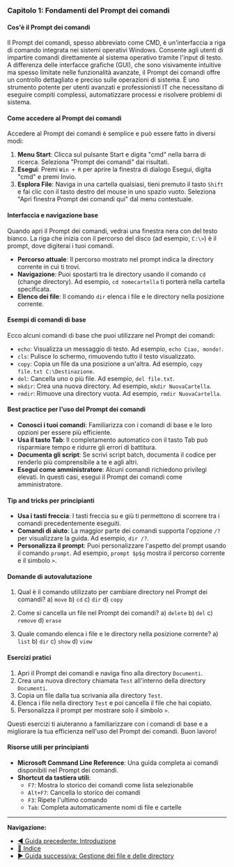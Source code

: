### Capitolo 1: Fondamenti del Prompt dei comandi

#### Cos'è il Prompt dei comandi

Il Prompt dei comandi, spesso abbreviato come CMD, è un'interfaccia a riga di comando integrata nei sistemi operativi Windows. Consente agli utenti di impartire comandi direttamente al sistema operativo tramite l'input di testo. A differenza delle interfacce grafiche (GUI), che sono visivamente intuitive ma spesso limitate nelle funzionalità avanzate, il Prompt dei comandi offre un controllo dettagliato e preciso sulle operazioni di sistema. È uno strumento potente per utenti avanzati e professionisti IT che necessitano di eseguire compiti complessi, automatizzare processi e risolvere problemi di sistema.

#### Come accedere al Prompt dei comandi

Accedere al Prompt dei comandi è semplice e può essere fatto in diversi modi:

1. **Menu Start**: Clicca sul pulsante Start e digita "cmd" nella barra di ricerca. Seleziona "Prompt dei comandi" dai risultati.
2. **Esegui**: Premi `Win + R` per aprire la finestra di dialogo Esegui, digita "cmd" e premi Invio.
3. **Esplora File**: Naviga in una cartella qualsiasi, tieni premuto il tasto `Shift` e fai clic con il tasto destro del mouse in uno spazio vuoto. Seleziona "Apri finestra Prompt dei comandi qui" dal menu contestuale.

#### Interfaccia e navigazione base

Quando apri il Prompt dei comandi, vedrai una finestra nera con del testo bianco. La riga che inizia con il percorso del disco (ad esempio, `C:\>`) è il prompt, dove digiterai i tuoi comandi.

- **Percorso attuale**: Il percorso mostrato nel prompt indica la directory corrente in cui ti trovi.
- **Navigazione**: Puoi spostarti tra le directory usando il comando `cd` (change directory). Ad esempio, `cd nomecartella` ti porterà nella cartella specificata.
- **Elenco dei file**: Il comando `dir` elenca i file e le directory nella posizione corrente.

#### Esempi di comandi di base

Ecco alcuni comandi di base che puoi utilizzare nel Prompt dei comandi:

- `echo`: Visualizza un messaggio di testo. Ad esempio, `echo Ciao, mondo!`.
- `cls`: Pulisce lo schermo, rimuovendo tutto il testo visualizzato.
- `copy`: Copia un file da una posizione a un'altra. Ad esempio, `copy file.txt C:\Destinazione`.
- `del`: Cancella uno o più file. Ad esempio, `del file.txt`.
- `mkdir`: Crea una nuova directory. Ad esempio, `mkdir NuovaCartella`.
- `rmdir`: Rimuove una directory vuota. Ad esempio, `rmdir NuovaCartella`.

#### Best practice per l'uso del Prompt dei comandi

- **Conosci i tuoi comandi**: Familiarizza con i comandi di base e le loro opzioni per essere più efficiente.
- **Usa il tasto Tab**: Il completamento automatico con il tasto Tab può risparmiare tempo e ridurre gli errori di battitura.
- **Documenta gli script**: Se scrivi script batch, documenta il codice per renderlo più comprensibile a te e agli altri.
- **Esegui come amministratore**: Alcuni comandi richiedono privilegi elevati. In questi casi, esegui il Prompt dei comandi come amministratore.

#### Tip and tricks per principianti

- **Usa i tasti freccia**: I tasti freccia su e giù ti permettono di scorrere tra i comandi precedentemente eseguiti.
- **Comandi di aiuto**: La maggior parte dei comandi supporta l'opzione `/?` per visualizzare la guida. Ad esempio, `dir /?`.
- **Personalizza il prompt**: Puoi personalizzare l'aspetto del prompt usando il comando `prompt`. Ad esempio, `prompt $p$g` mostra il percorso corrente e il simbolo `>`.

#### Domande di autovalutazione

1. Qual è il comando utilizzato per cambiare directory nel Prompt dei comandi?
   a) `move`
   b) `cd`
   c) `dir`
   d) `copy`

2. Come si cancella un file nel Prompt dei comandi?
   a) `delete`
   b) `del`
   c) `remove`
   d) `erase`

3. Quale comando elenca i file e le directory nella posizione corrente?
   a) `list`
   b) `dir`
   c) `show`
   d) `view`

#### Esercizi pratici

1. Apri il Prompt dei comandi e naviga fino alla directory `Documenti`.
2. Crea una nuova directory chiamata `Test` all'interno della directory `Documenti`.
3. Copia un file dalla tua scrivania alla directory `Test`.
4. Elenca i file nella directory `Test` e poi cancella il file che hai copiato.
5. Personalizza il prompt per mostrare solo il simbolo `>`.

Questi esercizi ti aiuteranno a familiarizzare con i comandi di base e a migliorare la tua efficienza nell'uso del Prompt dei comandi. Buon lavoro!

#### Risorse utili per principianti

- **Microsoft Command Line Reference**: Una guida completa ai comandi disponibili nel Prompt dei comandi.
- **Shortcut da tastiera utili**:
  - `F7`: Mostra lo storico dei comandi come lista selezionabile
  - `Alt+F7`: Cancella lo storico dei comandi
  - `F3`: Ripete l'ultimo comando
  - `Tab`: Completa automaticamente nomi di file e cartelle

---

**Navigazione:**
- [◀ Guida precedente: Introduzione](<01 Introduzione.md>)
- [🔼 Indice](<README.md>)
- [▶ Guida successiva: Gestione dei file e delle directory](<03 Gestione dei file e delle directory.md>)